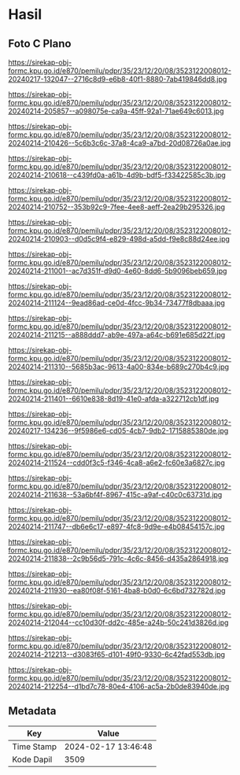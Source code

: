 # Hasil

## Foto C Plano

https://sirekap-obj-formc.kpu.go.id/e870/pemilu/pdpr/35/23/12/20/08/3523122008012-20240217-132047--2716c8d9-e6b8-40f1-8880-7ab419846dd8.jpg

https://sirekap-obj-formc.kpu.go.id/e870/pemilu/pdpr/35/23/12/20/08/3523122008012-20240214-205857--a098075e-ca9a-45ff-92a1-71ae649c6013.jpg

https://sirekap-obj-formc.kpu.go.id/e870/pemilu/pdpr/35/23/12/20/08/3523122008012-20240214-210426--5c6b3c6c-37a8-4ca9-a7bd-20d08726a0ae.jpg

https://sirekap-obj-formc.kpu.go.id/e870/pemilu/pdpr/35/23/12/20/08/3523122008012-20240214-210618--c439fd0a-a61b-4d9b-bdf5-f33422585c3b.jpg

https://sirekap-obj-formc.kpu.go.id/e870/pemilu/pdpr/35/23/12/20/08/3523122008012-20240214-210752--353b92c9-7fee-4ee8-aeff-2ea29b295326.jpg

https://sirekap-obj-formc.kpu.go.id/e870/pemilu/pdpr/35/23/12/20/08/3523122008012-20240214-210903--d0d5c9f4-e829-498d-a5dd-f9e8c88d24ee.jpg

https://sirekap-obj-formc.kpu.go.id/e870/pemilu/pdpr/35/23/12/20/08/3523122008012-20240214-211001--ac7d351f-d9d0-4e60-8dd6-5b9096beb659.jpg

https://sirekap-obj-formc.kpu.go.id/e870/pemilu/pdpr/35/23/12/20/08/3523122008012-20240214-211124--9ead86ad-ce0d-4fcc-9b34-73477f8dbaaa.jpg

https://sirekap-obj-formc.kpu.go.id/e870/pemilu/pdpr/35/23/12/20/08/3523122008012-20240214-211215--a888ddd7-ab9e-497a-a64c-b691e685d22f.jpg

https://sirekap-obj-formc.kpu.go.id/e870/pemilu/pdpr/35/23/12/20/08/3523122008012-20240214-211310--5685b3ac-9613-4a00-834e-b689c270b4c9.jpg

https://sirekap-obj-formc.kpu.go.id/e870/pemilu/pdpr/35/23/12/20/08/3523122008012-20240214-211401--6610e838-8d19-41e0-afda-a322712cb1df.jpg

https://sirekap-obj-formc.kpu.go.id/e870/pemilu/pdpr/35/23/12/20/08/3523122008012-20240217-134236--9f5986e6-cd05-4cb7-9db2-1715885380de.jpg

https://sirekap-obj-formc.kpu.go.id/e870/pemilu/pdpr/35/23/12/20/08/3523122008012-20240214-211524--cdd0f3c5-f346-4ca8-a6e2-fc60e3a6827c.jpg

https://sirekap-obj-formc.kpu.go.id/e870/pemilu/pdpr/35/23/12/20/08/3523122008012-20240214-211638--53a6bf4f-8967-415c-a9af-c40c0c63731d.jpg

https://sirekap-obj-formc.kpu.go.id/e870/pemilu/pdpr/35/23/12/20/08/3523122008012-20240214-211747--db6e6c17-e897-4fc8-9d9e-e4b08454157c.jpg

https://sirekap-obj-formc.kpu.go.id/e870/pemilu/pdpr/35/23/12/20/08/3523122008012-20240214-211838--2c9b56d5-791c-4c6c-8456-d435a2864918.jpg

https://sirekap-obj-formc.kpu.go.id/e870/pemilu/pdpr/35/23/12/20/08/3523122008012-20240214-211930--ea80f08f-5161-4ba8-b0d0-6c6bd732782d.jpg

https://sirekap-obj-formc.kpu.go.id/e870/pemilu/pdpr/35/23/12/20/08/3523122008012-20240214-212044--cc10d30f-dd2c-485e-a24b-50c241d3826d.jpg

https://sirekap-obj-formc.kpu.go.id/e870/pemilu/pdpr/35/23/12/20/08/3523122008012-20240214-212213--d3083f65-d101-49f0-9330-6c42fad553db.jpg

https://sirekap-obj-formc.kpu.go.id/e870/pemilu/pdpr/35/23/12/20/08/3523122008012-20240214-212254--d1bd7c78-80e4-4106-ac5a-2b0de83940de.jpg


## Metadata

| Key        | Value               |
| ---------- | ------------------- |
| Time Stamp | 2024-02-17 13:46:48 |
| Kode Dapil | 3509                |



